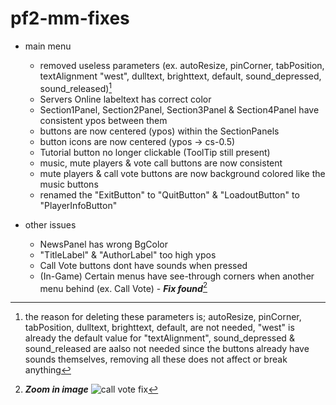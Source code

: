 # pf2-mm-fixes

- main menu
  - removed useless parameters (ex. autoResize, pinCorner, tabPosition, textAlignment	"west", dulltext, brighttext, default, sound_depressed, sound_released)[^1]
  - Servers Online labeltext has correct color
  - Section1Panel, Section2Panel, Section3Panel & Section4Panel have consistent ypos between them
  - buttons are now centered (ypos) within the SectionPanels
  - button icons are now centered (ypos -> cs-0.5)
  - Tutorial button no longer clickable (ToolTip still present)
  - music, mute players & vote call buttons are now consistent
  - mute players & call vote buttons are now background colored like the music buttons
  - renamed the "ExitButton" to "QuitButton" & "LoadoutButton" to "PlayerInfoButton"

- other issues
  - NewsPanel has wrong BgColor
  - "TitleLabel" & "AuthorLabel" too high ypos
  - Call Vote buttons dont have sounds when pressed
  - (In-Game) Certain menus have see-through corners when another menu behind (ex. Call Vote) - ***Fix found***[^2]

[^1]: the reason for deleting these parameters is; autoResize, pinCorner, tabPosition, dulltext, brighttext, default, are not needed, "west" is already the default value for "textAlignment", sound_depressed & sound_released are aalso not needed since the buttons already have sounds themselves, removing all these does not affect or break anything

[^2]: ***Zoom in image*** ![call vote fix](https://github.com/user-attachments/assets/d77d24ad-8e0f-4597-9c31-39c4ac266f94)
